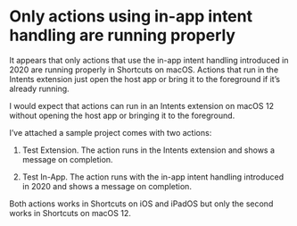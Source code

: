# Only actions using in-app intent handling are running properly

It appears that only actions that use the in-app intent handling introduced in 2020 are running properly in Shortcuts on macOS. Actions that run in the Intents extension just open the host app or bring it to the foreground if it’s already running. 

I would expect that actions can run in an Intents extension on macOS 12 without opening the host app or bringing it to the foreground.

I’ve attached a sample project comes with two actions:

1. Test Extension. The action runs in the Intents extension and shows a message on completion.

2. Test In-App. The action runs with the in-app intent handling introduced in 2020 and shows a message on completion.

Both actions works in Shortcuts on iOS and iPadOS but only the second works in Shortcuts on macOS 12.